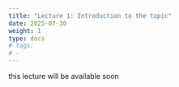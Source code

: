 ```yaml
---
title: "Lecture 1: Introduction to the topic"
date: 2025-07-30
weight: 1
type: docs
# tags: 
# - 
---
```


this lecture will be available soon
